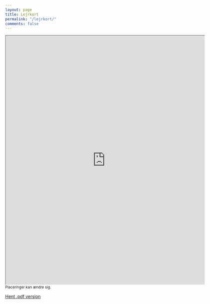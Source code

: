 ```yaml
---
layout: page
title: Lejrkort
permalink: "/lejrkort/"
comments: false
---
```


<iframe src="https://www.google.com/maps/d/u/0/embed?mid=1w-X6uqE7NG6hCmb9ZvkTVT710prkbxU&ehbc=2E312F&noprof=1" width="640" height="800"></iframe>
<small>
Placeringer kan ændre sig.
</small>

<a class="btn btn-block btn-secondary text-white" href="https://drive.google.com/file/d/1XNu0TkMBExSO4tqYyuumDHr2anszOjMb/view?usp=sharing" target="_blank">Hent .pdf version</a>
